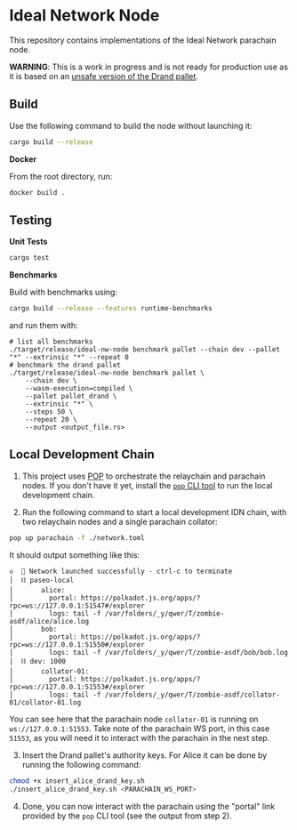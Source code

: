 # Ideal Network Node

This repository contains implementations of the Ideal Network parachain node.

**WARNING**: This is a work in progress and is not ready for production use as it is based on an [unsafe version of the Drand pallet](https://github.com/ideal-lab5/pallet-drand/blob/main/docs/how_it_works.md#assumption-and-limitations).

## Build

Use the following command to build the node without launching it:

```sh
cargo build --release
```

**Docker**

From the root directory, run:

``` sh
docker build .
```

## Testing

**Unit Tests**

``` sh
cargo test
```

**Benchmarks**

Build with benchmarks using:
``` sh
cargo build --release --features runtime-benchmarks
```

and run them with:
``` 
# list all benchmarks
./target/release/ideal-nw-node benchmark pallet --chain dev --pallet "*" --extrinsic "*" --repeat 0
# benchmark the drand pallet
./target/release/ideal-nw-node benchmark pallet \
    --chain dev \
    --wasm-execution=compiled \
    --pallet pallet_drand \
    --extrinsic "*" \
    --steps 50 \
    --repeat 20 \
    --output <output_file.rs>
```

## Local Development Chain

1. This project uses [POP](https://onpop.io/) to orchestrate the relaychain and parachain nodes.
If you don't have it yet, install the [`pop` CLI tool](https://learn.onpop.io/v/cli/installing-pop-cli) to run the local development chain.

2. Run the following command to start a local development IDN chain, with two relaychain nodes and a single parachain collator:

```sh
pop up parachain -f ./network.toml
```
It should output something like this:
```
◇  🚀 Network launched successfully - ctrl-c to terminate
│  ⛓️ paseo-local
│       alice:
│         portal: https://polkadot.js.org/apps/?rpc=ws://127.0.0.1:51547#/explorer
│         logs: tail -f /var/folders/_y/qwer/T/zombie-asdf/alice/alice.log
│       bob:
│         portal: https://polkadot.js.org/apps/?rpc=ws://127.0.0.1:51550#/explorer
│         logs: tail -f /var/folders/_y/qwer/T/zombie-asdf/bob/bob.log
│  ⛓️ dev: 1000
│       collator-01:
│         portal: https://polkadot.js.org/apps/?rpc=ws://127.0.0.1:51553#/explorer
│         logs: tail -f /var/folders/_y/qwer/T/zombie-asdf/collator-01/collator-01.log
```
You can see here that the parachain node `collator-01` is running on `ws://127.0.0.1:51553`.
Take note of the parachain WS port, in this case `51553`, as you will need it to interact with the parachain in the next step.

3. Insert the Drand pallet's authority keys. For Alice it can be done by running the following command:
```sh
chmod +x insert_alice_drand_key.sh
./insert_alice_drand_key.sh <PARACHAIN_WS_PORT>
```

4. Done, you can now interact with the parachain using the "portal" link provided by the `pop` CLI tool (see the output from step 2).